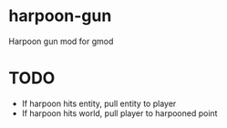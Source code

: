 # harpoon-gun
Harpoon gun mod for gmod

# TODO
- If harpoon hits entity, pull entity to player
- If harpoon hits world, pull player to harpooned point
